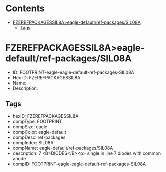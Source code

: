 



Contents
========

* [FZEREFPACKAGESSIL8A>eagle-default/ref-packages/SIL08A](#fzerefpackagessil8aeagle-defaultref-packagessil08a)
	* [Tags](#tags)

# FZEREFPACKAGESSIL8A>eagle-default/ref-packages/SIL08A

- ID: FOOTPRINT-eagle-eagle-default-ref-packages-SIL08A
- Hex ID: FZEREFPACKAGESSIL8A
- Name: 
- Description: 

## Tags

- hexID: FZEREFPACKAGESSIL8A
- oompType: FOOTPRINT
- oompSize: eagle
- oompColor: eagle-default
- oompDesc: ref-packages
- oompIndex: SIL08A
- oompName: eagle-default/ref-packages/SIL08A
- description: 7 &lt;B&gt;DIODES&lt;/B&gt;&lt;p&gt;&#xD;
single in line 7 diodes with common anode
- oompID: FOOTPRINT-eagle-eagle-default-ref-packages-SIL08A
